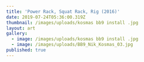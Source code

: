 ```yaml
---
title: 'Power Rack, Squat Rack, Rig (2016)'
date: 2019-07-24T05:36:00.319Z
thumbnail: /images/uploads/kosmas bb9 install .jpg
layout: art
gallery:
  - image: /images/uploads/kosmas bb9 install .jpg
  - image: /images/uploads/BB9_Nik_Kosmas_03.jpg
published: true
---
```


